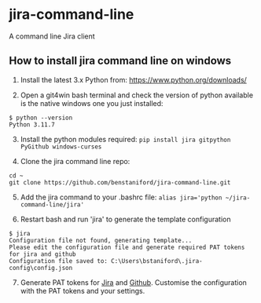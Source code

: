 # jira-command-line
A command line Jira client

## How to install jira command line on windows
1. Install the latest 3.x Python from:
https://www.python.org/downloads/

2. Open a git4win bash terminal and check the version of python available is the native windows one you just installed:
```
$ python --version
Python 3.11.7
```

3. Install the python modules required:
`pip install jira gitpython PyGithub windows-curses`

4. Clone the jira command line repo:
```
cd ~
git clone https://github.com/benstaniford/jira-command-line.git
```

5. Add the jira command to your .bashrc file:
`alias jira='python ~/jira-command-line/jira'`

6. Restart bash and run 'jira' to generate the template configuration
```
$ jira
Configuration file not found, generating template...
Please edit the configuration file and generate required PAT tokens for jira and github
Configuration file saved to: C:\Users\bstaniford\.jira-config\config.json
```

7. Generate PAT tokens for [Jira](https://id.atlassian.com/manage-profile/security/api-tokens) and [Github](https://github.com/settings/tokens). Customise the configuration with the PAT tokens and your settings.

